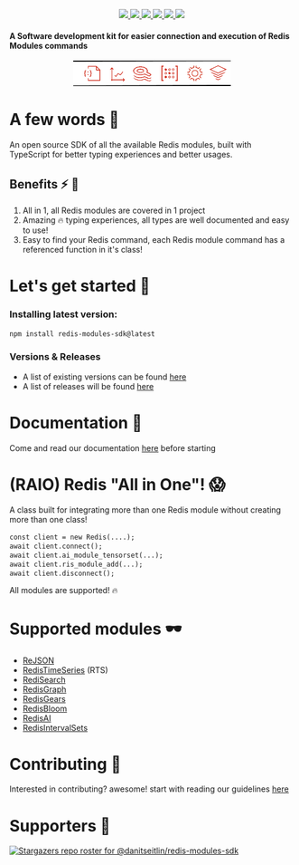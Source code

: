 <p align='center'>
  <a href='https://www.npmjs.com/package/redis-modules-sdk'>
    <img src='https://img.shields.io/npm/v/redis-modules-sdk/latest?style=plastic' target='_blank' />
  </a>
  <a href='https://npmjs.org/package/redis-modules-sdk' style='width:25px;height:20px;'>
    <img src='https://img.shields.io/npm/dm/redis-modules-sdk.svg?color=blue&style=plastic' target='_blank' />
  </a>
  <a href='https://github.com/danitseitlin/redis-modules-sdk-ts/issues' style='width:25px;height:20px;'>
    <img src='https://img.shields.io/github/issues/danitseitlin/redis-modules-sdk?style=plastic' target='_blank' />
  </a>
  <a href='https://npmjs.org/package/redis-modules-sdk' style='width:25px;height:20px;'>
    <img src='https://img.shields.io/bundlephobia/min/redis-modules-sdk/latest?style=plastic' target='_blank' />
  </a>
  <a href='https://github.com/danitseitlin/redis-modules-sdk-ts/commits/master'>
    <img src='https://img.shields.io/github/last-commit/danitseitlin/redis-modules-sdk?style=plastic' />
  </a>
  <a href='https://github.com/danitseitlin/redis-modules-sdk-ts/blob/master/LICENSE'>
    <img src='https://img.shields.io/badge/license-Apache%202.0-blue.svg?style=plastic' target='_blank' />
  </a>
</p></p>

#### A Software development kit for easier connection and execution of Redis Modules commands

<p align='center'>
  <img src='https://github.com/danitseitlin/redis-modules-sdk-ts/blob/master/.github/images/logo.png' />
</p>

# A few words :speech_balloon:
An open source SDK of all the available Redis modules, built with TypeScript for better typing experiences and better usages.
## Benefits :zap: :speak_no_evil:
1. All in 1, all Redis modules are covered in 1 project
2. Amazing :fire: typing experiences, all types are well documented and easy to use!
3. Easy to find your Redis command, each Redis module command has a referenced function in it's class!

# Let's get started :memo:
### Installing latest version:<br>
```
npm install redis-modules-sdk@latest
```

### Versions & Releases
* A list of existing versions can be found [here](https://www.npmjs.com/package/redis-modules-sdk-ts?activeTab=versions)
* A list of releases will be found [here](https://github.com/danitseitlin/redis-modules-sdk-ts/releases)

# Documentation :book:
Come and read our documentation [here](https://danitseitlin.github.io/redis-modules-sdk-ts/modules.html) before starting

# (RAIO) Redis "All in One"! :scream:
A class built for integrating more than one Redis module without creating more than one class!
```
const client = new Redis(....);
await client.connect();
await client.ai_module_tensorset(...);
await client.ris_module_add(...);
await client.disconnect();
```
All modules are supported! :fire:

# Supported modules :dark_sunglasses:
* [ReJSON](https://github.com/RedisJSON/RedisJSON)
* [RedisTimeSeries](https://github.com/RedisTimeSeries/RedisTimeSeries) (RTS)
* [RediSearch](https://github.com/RediSearch/RediSearch)
* [RedisGraph](https://github.com/RedisGraph/RedisGraph)
* [RedisGears](https://github.com/RedisGears/RedisGears)
* [RedisBloom](https://github.com/RedisBloom/RedisBloom)
* [RedisAI](https://github.com/RedisAI/RedisAI)
* [RedisIntervalSets](https://github.com/danitseitlin/redis-interval-sets)

# Contributing :raised_hands:
Interested in contributing? awesome! start with reading our guidelines [here](https://github.com/danitseitlin/redis-modules-sdk-ts/blob/master/readme/contributing.md#contributing-guide)

# Supporters :open_hands:
[![Stargazers repo roster for @danitseitlin/redis-modules-sdk](https://reporoster.com/stars/danitseitlin/redis-modules-sdk-ts)](https://github.com/danitseitlin/redis-modules-sdk-ts/stargazers)
